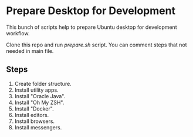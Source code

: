 # Prepare Desktop for Development

This bunch of scripts help to prepare Ubuntu desktop for development workflow.

Clone this repo and run *prepare.sh* script.
You can comment steps that not needed in main file.

## Steps
1. Create folder structure.
2. Install utility apps.
3. Install "Oracle Java".
4. Install "Oh My ZSH".
5. Install "Docker".
6. Install editors.
7. Install browsers.
8. Install messengers.